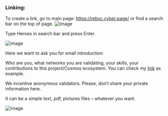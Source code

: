 ### Linking:

To create a link, go to main page: https://rebyc.cyber.page/  or find a search bar on the top of page.
![image](https://user-images.githubusercontent.com/6951043/127491523-f7261cd7-126b-405c-9d39-c7b63545c6b6.png)

Type Heroes in search bar and press Enter.

![image](https://user-images.githubusercontent.com/6951043/127491553-843f3645-fa84-417c-9a37-66cec528bfec.png)

Here we want to ask you for small introduction: 

Who are you, what networks you are validating, your skills, your contributions to this project/Cosmos ecosystem. You can check my [link](https://rebyc.cyber.page/search/CyberObiOne) as example. 

We incentive anonymous validators. Please, don’t share your private information here.

It can be a simple text, pdf, pictures files – whatever you want.

![image](https://user-images.githubusercontent.com/6951043/127491690-fac12cd7-e47c-46e7-8476-b0965484e070.png)
